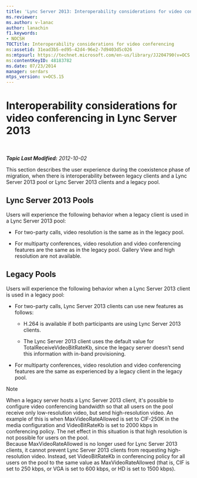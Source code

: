 ```yaml
---
title: 'Lync Server 2013: Interoperability considerations for video conferencing'
ms.reviewer: 
ms.author: v-lanac
author: lanachin
f1.keywords:
- NOCSH
TOCTitle: Interoperability considerations for video conferencing
ms:assetid: 31ead3b5-ed95-42d4-96e2-7d9403d5c026
ms:mtpsurl: https://technet.microsoft.com/en-us/library/JJ204790(v=OCS.15)
ms:contentKeyID: 48183782
ms.date: 07/23/2014
manager: serdars
mtps_version: v=OCS.15
---
```


<div data-xmlns="http://www.w3.org/1999/xhtml">

<div class="topic" data-xmlns="http://www.w3.org/1999/xhtml" data-msxsl="urn:schemas-microsoft-com:xslt" data-cs="https://msdn.microsoft.com/">

<div data-asp="https://msdn2.microsoft.com/asp">

# Interoperability considerations for video conferencing in Lync Server 2013

</div>

<div id="mainSection">

<div id="mainBody">

<span> </span>

_**Topic Last Modified:** 2012-10-02_

This section describes the user experience during the coexistence phase of migration, when there is interoperability between legacy clients and a Lync Server 2013 pool or Lync Server 2013 clients and a legacy pool.

<div>

## Lync Server 2013 Pools

Users will experience the following behavior when a legacy client is used in a Lync Server 2013 pool:

  - For two-party calls, video resolution is the same as in the legacy pool.

  - For multiparty conferences, video resolution and video conferencing features are the same as in the legacy pool. Gallery View and high resolution are not available.

</div>

<div>

## Legacy Pools

Users will experience the following behavior when a Lync Server 2013 client is used in a legacy pool:

  - For two-party calls, Lync Server 2013 clients can use new features as follows:
    
      - H.264 is available if both participants are using Lync Server 2013 clients.
    
      - The Lync Server 2013 client uses the default value for TotalReceiveVideoBitRateKb, since the legacy server doesn’t send this information with in-band provisioning.

  - For multiparty conferences, video resolution and video conferencing features are the same as experienced by a legacy client in the legacy pool.

<div>


> [!NOTE]  
> When a legacy server hosts a Lync Server 2013 client, it's possible to configure video conferencing bandwidth so that all users on the pool receive only low-resolution video, but send high-resolution video. An example of this is when MaxVideoRateAllowed is set to CIF-250K in the media configuration and VideoBitRateKb is set to 2000 kbps in conferencing policy. The net effect in this situation is that high resolution is not possible for users on the pool.<BR>Because MaxVideoRateAllowed is no longer used for Lync Server 2013 clients, it cannot prevent Lync Server 2013 clients from requesting high-resolution video. Instead, set VideoBitRateKb in conferencing policy for all users on the pool to the same value as MaxVideoRateAllowed (that is, CIF is set to 250 kbps, or VGA is set to 600 kbps, or HD is set to 1500 kbps).



</div>

</div>

</div>

<span> </span>

</div>

</div>

</div>


